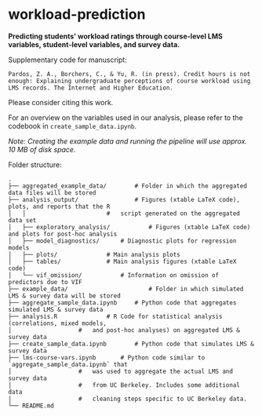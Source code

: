 # workload-prediction

**Predicting students' workload ratings through course-level LMS variables, student-level variables, and survey data.**

Supplementary code for manuscript:

```
Pardos, Z. A., Borchers, C., & Yu, R. (in press). Credit hours is not enough: Explaining undergraduate perceptions of course workload using LMS records. The Internet and Higher Education.
```

Please consider citing this work.

For an overview on the variables used in our analysis, please refer to the codebook in `create_sample_data.ipynb`.

*Note: Creating the example data and running the pipeline will use approx. 10 MB of disk space.*

Folder structure:

```
.
├── aggregated_example_data/		# Folder in which the aggregated data files will be stored
├── analysis_output/             	# Figures (xtable LaTeX code), plots, and reports that the R 
│   │				      	#	script generated on the aggregated data set
│   ├── exploratory_analysis/        	# Figures (xtable LaTeX code) and plots for post-hoc analysis
│   ├── model_diagnostics/		# Diagnostic plots for regression models
│   ├── plots/				# Main analysis plots
│   ├── tables/ 			# Main analysis figures (xtable LaTeX code)
│   └── vif_omission/			# Information on omission of predictors due to VIF
├── example_data/                    	# Folder in which simulated LMS & survey data will be stored
├── aggregate_sample_data.ipynb		# Python code that aggregates simulated LMS & survey data
├── analysis.R				# R Code for statistical analysis (correlations, mixed models,
│					# 	and post-hoc analyses) on aggregated LMS & survey data
├── create_sample_data.ipynb      	# Python code that simulates LMS & survey data
├── lms-course-vars.ipynb		# Python code similar to `aggregate_sample_data.ipynb` that
│					#	was used to aggregate the actual LMS and survey data
│					# 	from UC Berkeley. Includes some additional data
│					#	cleaning steps specific to UC Berkeley data.	
└── README.md
```

